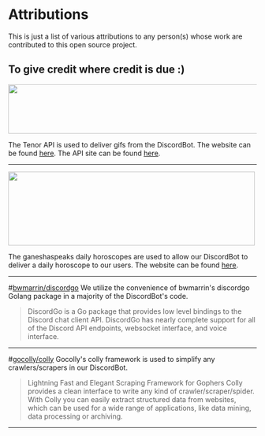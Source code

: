 # Attributions
This is just a list of various attributions to any person(s) whose work are contributed to this open source project.

## To give credit where credit is due :)
<img src="https://www.gstatic.com/tenor/web/attribution/PB_tenor_logo_blue_horizontal.png" width="600" height="100"  alt=""/>

The Tenor API is used to deliver gifs from the DiscordBot. The website can be found [here](https://tenor.com/). The API site can be found [here](https://tenor.com/gifapi/documentation#quickstart).

---

<img src="https://images.ganeshaspeaks.com/images_gsv7/gs-logo-big-1.png" width="500" height="150"  alt=""/>

The ganeshaspeaks daily horoscopes are used to allow our DiscordBot to deliver a daily horoscope to our users. The website can be found [here](https://tenor.com/).

---

#[bwmarrin/discordgo](https://github.com/bwmarrin/discordgo)
We utilize the convenience of bwmarrin's discordgo Golang package in a majority of the DiscordBot's code.

>DiscordGo is a Go package that provides low level bindings to the Discord chat client API. DiscordGo has nearly complete support for all of the Discord API endpoints, websocket interface, and voice interface.

---

#[gocolly/colly](https://github.com/gocolly/colly)
Gocolly's colly framework is used to simplify any crawlers/scrapers in our DiscordBot.

>Lightning Fast and Elegant Scraping Framework for Gophers Colly provides a clean interface to write any kind of crawler/scraper/spider. With Colly you can easily extract structured data from websites, which can be used for a wide range of applications, like data mining, data processing or archiving.

---

